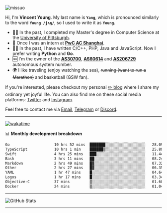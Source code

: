 <p align="left"> <img src="https://komarev.com/ghpvc/?username=missuo&label=Profile%20views&color=0e75b6&style=flat" alt="missuo" /> </p>


Hi, I'm **Vincent Young**. My last name is **`Yang`**, which is pronounced similarly to the word **`Young /jʌŋ/`**, so I used to write it as **`Young`**. 

-  👨‍🎓 In the past, I completed my Master's degree in Computer Science at the [University of Pittsburgh](https://www.pitt.edu).
-  💼 Once I was an intern at **[PwC AC Shanghai](https://www.linkedin.com/company/pwc-ac-shanghai/)**.
-  👨‍💻 In the past, I have written C/C++, PHP, Java and JavaScript. Now I prefer writing **Python** and **Go**.
-  🆕 I'm the owner of the **[AS30700](https://bgp.tools/as/30700)**, **[AS60614](https://bgp.tools/as/60614)** and **[AS206729](https://bgp.tools/as/206729)** autonomous system number.
-  🌍 I like traveling (enjoy watching the sea), ~~running (want to run a Marathon)~~ and basketball (GSW fan).

If you're interested, please checkout my personal [✏️ blog](https://missuo.me/) where I share my ordinary yet joyful life. You can also find me on these social media platforms: [Twitter](https://twitter.com/m1ssuo) and [Instagram](https://www.instagram.com/missuo.me).

Feel free to contact me via <a href="mailto:me@owo.nz">Email</a>, [Telegram](https://t.me/missuo) or [Discord](https://discordapp.com/users/missuo#7448).

-------

[![wakatime](https://wakatime.com/badge/user/c13cd961-40ca-417a-afb6-1f9ea8ac295c.svg)](https://wakatime.com/@missuo)

📊 **Monthly development breakdown**
<!--START_SECTION:waka-->

```txt
Go                    10 hrs 52 mins  ███████░░░░░░░░░░░░░░░░░░   28.09 %
TypeScript            10 hrs 1 min    ██████▒░░░░░░░░░░░░░░░░░░   25.89 %
Swift                 4 hrs 25 mins   ███░░░░░░░░░░░░░░░░░░░░░░   11.44 %
Bash                  3 hrs 11 mins   ██░░░░░░░░░░░░░░░░░░░░░░░   08.24 %
Markdown              2 hrs 49 mins   █▓░░░░░░░░░░░░░░░░░░░░░░░   07.32 %
Other                 2 hrs 27 mins   █▓░░░░░░░░░░░░░░░░░░░░░░░   06.35 %
YAML                  1 hr 47 mins    █░░░░░░░░░░░░░░░░░░░░░░░░   04.64 %
Logos                 1 hr 17 mins    █░░░░░░░░░░░░░░░░░░░░░░░░   03.34 %
Objective-C           37 mins         ▒░░░░░░░░░░░░░░░░░░░░░░░░   01.60 %
Docker                24 mins         ▒░░░░░░░░░░░░░░░░░░░░░░░░   01.04 %
```

<!--END_SECTION:waka-->

-------

![GitHub Stats](https://github-readme-stats-opal-alpha-76.vercel.app/api?username=missuo&show_icons=true&theme=transparent)

-------


